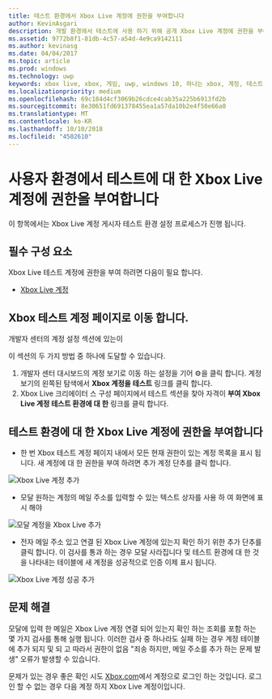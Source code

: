 ```yaml
---
title: 테스트 환경에서 Xbox Live 계정에 권한을 부여합니다
author: KevinAsgari
description: 개발 환경에서 테스트에 사용 하기 위해 공개 Xbox Live 계정에 권한을 부여 하는 방법을 알아봅니다.
ms.assetid: 9772b8f1-81db-4c57-a54d-4e9ca9142111
ms.author: kevinasg
ms.date: 04/04/2017
ms.topic: article
ms.prod: windows
ms.technology: uwp
keywords: xbox live, xbox, 게임, uwp, windows 10, 하나는 xbox, 계정, 테스트 계정
ms.localizationpriority: medium
ms.openlocfilehash: 69c184d4cf3069b26cdce4cab35a225b6913fd2b
ms.sourcegitcommit: 8e30651fd691378455ea1a57da10b2e4f50e66a0
ms.translationtype: MT
ms.contentlocale: ko-KR
ms.lasthandoff: 10/10/2018
ms.locfileid: "4502610"
---
```

# <a name="authorize-xbox-live-accounts-for-testing-in-your-environment"></a>사용자 환경에서 테스트에 대 한 Xbox Live 계정에 권한을 부여합니다

이 항목에서는 Xbox Live 계정 게시자 테스트 환경 설정 프로세스가 진행 됩니다.

## <a name="prerequisites"></a>필수 구성 요소

Xbox Live 테스트 계정에 권한을 부여 하려면 다음이 필요 합니다.

* [Xbox Live 계정](https://support.xbox.com/browse/my-account/manage-account/Create%20account)

## <a name="navigate-to-the-xbox-test-account-page"></a>Xbox 테스트 계정 페이지로 이동 합니다.
개발자 센터의 계정 설정 섹션에 있는이

이 섹션의 두 가지 방법 중 하나에 도달할 수 있습니다.

1. 개발자 센터 대시보드의 계정 보기로 이동 하는 설정을 기어 ⚙️을 클릭 합니다. 계정 보기의 왼쪽된 탐색에서 **Xbox 계정을 테스트** 링크를 클릭 합니다.
2. Xbox Live 크리에이터 스 구성 페이지에서 테스트 섹션을 찾아 자격이 **부여 Xbox Live 계정 테스트 환경에 대 한** 링크를 클릭 합니다.


## <a name="authorize-an-xbox-live-account-for-your-test-environment"></a>테스트 환경에 대 한 Xbox Live 계정에 권한을 부여합니다

* 한 번 Xbox 테스트 계정 페이지 내에서 모든 현재 권한이 있는 계정 목록을 표시 됩니다. 새 계정에 대 한 권한을 부여 하려면 추가 계정 단추를 클릭 합니다.

![Xbox Live 계정 추가](../images/creators_udc/add_test_account.png)

* 모달 원하는 계정의 메일 주소를 입력할 수 있는 텍스트 상자를 사용 하 여 화면에 표시 해야

![모달 계정을 Xbox Live 추가](../images/creators_udc/add_test_account_modal.png)

* 전자 메일 주소 있고 연결 된 Xbox Live 계정에 있는지 확인 하기 위한 추가 단추를 클릭 합니다. 이 검사를 통과 하는 경우 모달 사라집니다 및 테스트 환경에 대 한 것을 나타내는 테이블에 새 계정을 성공적으로 인증 이제 표시 됩니다.

![Xbox Live 계정 성공 추가](../images/creators_udc/add_test_account_success.png)

## <a name="troubleshooting"></a>문제 해결

모달에 입력 한 메일은 Xbox Live 계정 연결 되어 있는지 확인 하는 조회를 포함 하는 몇 가지 검사를 통해 실행 됩니다. 이러한 검사 중 하나라도 실패 하는 경우 계정 테이블에 추가 되지 및 되 고 따라서 권한이 없음 "죄송 하지만, 메일 주소를 추가 하는 문제 발생" 오류가 발생할 수 있습니다.

문제가 있는 경우 좋은 확인 시도 [Xbox.com](http://www.xbox.com/live/)에서 계정으로 로그인 하는 것입니다. 로그인 할 수 없는 경우 다음 계정 하지 Xbox Live 계정이입니다.
